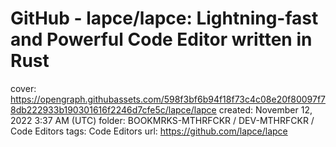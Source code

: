 # GitHub - lapce/lapce: Lightning-fast and Powerful Code Editor written in Rust

cover: https://opengraph.githubassets.com/598f3bf6b94f18f73c4c08e20f80097f78db222933b190301616f2246d7cfe5c/lapce/lapce
created: November 12, 2022 3:37 AM (UTC)
folder: BOOKMRKS-MTHRFCKR / DEV-MTHRFCKR / Code Editors
tags: Code Editors
url: https://github.com/lapce/lapce